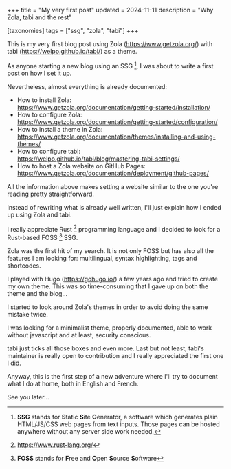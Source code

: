 +++
title = "My very first post"
updated = 2024-11-11
description = "Why Zola, tabi and the rest"

[taxonomies]
tags = ["ssg", "zola", "tabi"]
+++

This is my very first blog post using Zola (<https://www.getzola.org/>) with tabi (<https://welpo.github.io/tabi/>) as a theme.

As anyone starting a new blog using an SSG [^1], I was about to write a first post on how I set it up.

Nevertheless, almost everything is already documented:
- How to install Zola:\
<https://www.getzola.org/documentation/getting-started/installation/>
- How to configure Zola:\
<https://www.getzola.org/documentation/getting-started/configuration/>
- How to install a theme in Zola:\
<https://www.getzola.org/documentation/themes/installing-and-using-themes/>
- How to configure tabi:\
<https://welpo.github.io/tabi/blog/mastering-tabi-settings/>
- How to host a Zola website on GitHub Pages:\
<https://www.getzola.org/documentation/deployment/github-pages/>

All the information above makes setting a website similar to the one you're reading pretty straightforward.

Instead of rewriting what is already well written, I'll just explain how I ended up using Zola and tabi.

I really appreciate Rust [^2] programming language and I decided to look for a Rust-based FOSS [^3] SSG.

Zola was the first hit of my search.
It is not only FOSS but has also all the features I am looking for: multilingual, syntax highlighting, tags and shortcodes.

I played with Hugo (<https://gohugo.io/>) a few years ago and tried to create my own theme.
This was so time-consuming that I gave up on both the theme and the blog...

I started to look around Zola's themes in order to avoid doing the same mistake twice.

I was looking for a minimalist theme, properly documented, able to work without javascript and at least, security conscious.

tabi just ticks all those boxes and even more.
Last but not least, tabi's maintainer is really open to contribution and I really appreciated the first one I did.

Anyway, this is the first step of a new adventure where I'll try to document what I do at home, both in English and French.

See you later...

[^1]: **SSG** stands for **S**tatic **S**ite **G**enerator, a software which generates plain HTML/JS/CSS web pages from text inputs. Those pages can be hosted anywhere without any server side work needed.
[^2]: <https://www.rust-lang.org/>
[^3]: **FOSS** stands for **F**ree and **O**pen **S**ource **S**oftware
